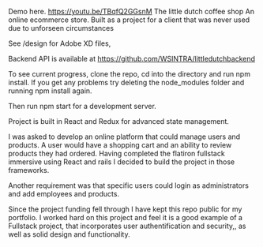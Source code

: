 Demo here.   https://youtu.be/TBqfQ2GGsnM
The little dutch coffee shop
An online ecommerce store.
Built as a project for a client that was never used due to unforseen circumstances

See /design for Adobe XD files,

Backend API is available at 
https://github.com/WSINTRA/littledutchbackend

To see current progress, clone the repo,
cd into the directory and run npm install.
If you get any problems try deleting the node_modules folder and running npm install again.

Then run npm start for a development server.

Project is built in React and Redux for advanced state management.

I was asked to develop an online platform that could manage users and products. 
A user would have a shopping cart and an ability to review products they had ordered.
Having completed the flatiron fullstack immersive using React and rails I decided to build the project in those frameworks.

Another requirement was that specific users could login as administrators and add employees and products.

Since the project funding fell through I have kept this repo public for my portfolio. I worked hard on this project and feel it is a good example of a Fullstack project, that incorporates user authentification and security,, as well as solid design and functionality.
